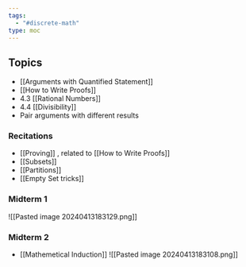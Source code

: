 ```yaml
---
tags:
  - "#discrete-math"
type: moc
---
```

## Topics
- [[Arguments with Quantified Statement]]
- [[How to Write Proofs]]
- 4.3 [[Rational Numbers]]
- 4.4 [[Divisibility]]
- Pair arguments with different results



### Recitations
- [[Proving]] , related to [[How to Write Proofs]]
- [[Subsets]]
- [[Partitions]]
- [[Empty Set tricks]]

### Midterm 1
![[Pasted image 20240413183129.png]]

### Midterm 2
- [[Mathemetical Induction]]
![[Pasted image 20240413183108.png]]
